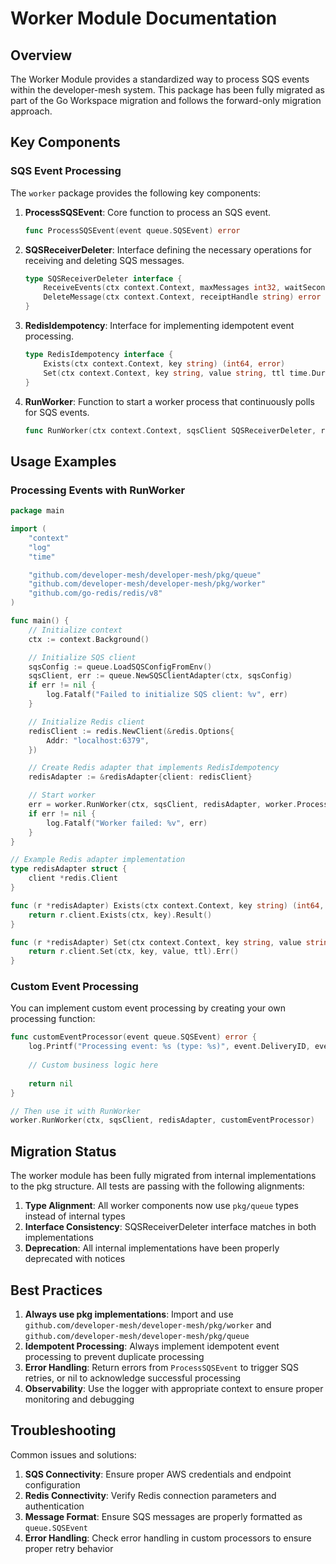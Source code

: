 # Worker Module Documentation

## Overview

The Worker Module provides a standardized way to process SQS events within the developer-mesh system. This package has been fully migrated as part of the Go Workspace migration and follows the forward-only migration approach.

## Key Components

### SQS Event Processing

The `worker` package provides the following key components:

1. **ProcessSQSEvent**: Core function to process an SQS event.
   ```go
   func ProcessSQSEvent(event queue.SQSEvent) error
   ```

2. **SQSReceiverDeleter**: Interface defining the necessary operations for receiving and deleting SQS messages.
   ```go
   type SQSReceiverDeleter interface {
       ReceiveEvents(ctx context.Context, maxMessages int32, waitSeconds int32) ([]queue.SQSEvent, []string, error)
       DeleteMessage(ctx context.Context, receiptHandle string) error
   }
   ```

3. **RedisIdempotency**: Interface for implementing idempotent event processing.
   ```go
   type RedisIdempotency interface {
       Exists(ctx context.Context, key string) (int64, error)
       Set(ctx context.Context, key string, value string, ttl time.Duration) error
   }
   ```

4. **RunWorker**: Function to start a worker process that continuously polls for SQS events.
   ```go
   func RunWorker(ctx context.Context, sqsClient SQSReceiverDeleter, redisClient RedisIdempotency, processFunc func(queue.SQSEvent) error) error
   ```

## Usage Examples

### Processing Events with RunWorker

```go
package main

import (
	"context"
	"log"
	"time"

	"github.com/developer-mesh/developer-mesh/pkg/queue"
	"github.com/developer-mesh/developer-mesh/pkg/worker"
	"github.com/go-redis/redis/v8"
)

func main() {
	// Initialize context
	ctx := context.Background()

	// Initialize SQS client
	sqsConfig := queue.LoadSQSConfigFromEnv()
	sqsClient, err := queue.NewSQSClientAdapter(ctx, sqsConfig)
	if err != nil {
		log.Fatalf("Failed to initialize SQS client: %v", err)
	}

	// Initialize Redis client
	redisClient := redis.NewClient(&redis.Options{
		Addr: "localhost:6379",
	})

	// Create Redis adapter that implements RedisIdempotency
	redisAdapter := &redisAdapter{client: redisClient}

	// Start worker
	err = worker.RunWorker(ctx, sqsClient, redisAdapter, worker.ProcessSQSEvent)
	if err != nil {
		log.Fatalf("Worker failed: %v", err)
	}
}

// Example Redis adapter implementation
type redisAdapter struct {
	client *redis.Client
}

func (r *redisAdapter) Exists(ctx context.Context, key string) (int64, error) {
	return r.client.Exists(ctx, key).Result()
}

func (r *redisAdapter) Set(ctx context.Context, key string, value string, ttl time.Duration) error {
	return r.client.Set(ctx, key, value, ttl).Err()
}
```

### Custom Event Processing

You can implement custom event processing by creating your own processing function:

```go
func customEventProcessor(event queue.SQSEvent) error {
	log.Printf("Processing event: %s (type: %s)", event.DeliveryID, event.EventType)
	
	// Custom business logic here
	
	return nil
}

// Then use it with RunWorker
worker.RunWorker(ctx, sqsClient, redisAdapter, customEventProcessor)
```

## Migration Status

The worker module has been fully migrated from internal implementations to the pkg structure. All tests are passing with the following alignments:

1. **Type Alignment**: All worker components now use `pkg/queue` types instead of internal types
2. **Interface Consistency**: SQSReceiverDeleter interface matches in both implementations
3. **Deprecation**: All internal implementations have been properly deprecated with notices

## Best Practices

1. **Always use pkg implementations**: Import and use `github.com/developer-mesh/developer-mesh/pkg/worker` and `github.com/developer-mesh/developer-mesh/pkg/queue`
2. **Idempotent Processing**: Always implement idempotent event processing to prevent duplicate processing
3. **Error Handling**: Return errors from `ProcessSQSEvent` to trigger SQS retries, or nil to acknowledge successful processing
4. **Observability**: Use the logger with appropriate context to ensure proper monitoring and debugging

## Troubleshooting

Common issues and solutions:

1. **SQS Connectivity**: Ensure proper AWS credentials and endpoint configuration
2. **Redis Connectivity**: Verify Redis connection parameters and authentication
3. **Message Format**: Ensure SQS messages are properly formatted as `queue.SQSEvent`
4. **Error Handling**: Check error handling in custom processors to ensure proper retry behavior
